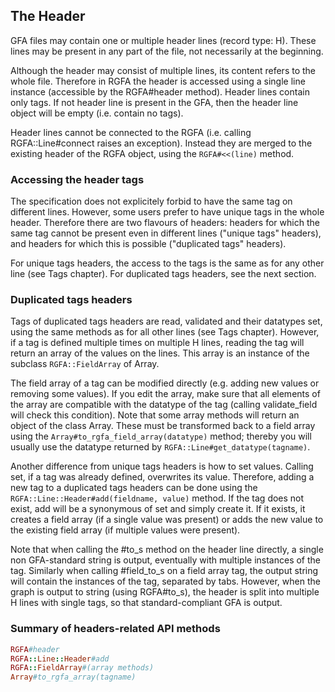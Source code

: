 ## The Header

GFA files may contain one or multiple header lines (record type: H).  These
lines may be present in any part of the file, not necessarily at the beginning.

Although the header may consist of multiple lines, its content refers to the
whole file. Therefore in RGFA the header is accessed using a single line
instance (accessible by the RGFA#header method).  Header lines contain only
tags. If not header line is present in the GFA, then the header line object
will be empty (i.e. contain no tags).

Header lines cannot be connected to the RGFA (i.e. calling RGFA::Line#connect
raises an exception). Instead they are merged to the existing header of the
RGFA object, using the ```RGFA#<<(line)``` method.

### Accessing the header tags

The specification does not explicitely forbid to have the same tag on different
lines. However, some users prefer to have unique tags in the whole header.
Therefore there are two flavours of headers: headers for which the same tag
cannot be present even in different lines ("unique tags" headers), and headers
for which this is possible ("duplicated tags" headers).

For unique tags headers, the access to the tags is the same as for any other
line (see Tags chapter).  For duplicated tags headers, see the next section.

### Duplicated tags headers

Tags of duplicated tags headers are read, validated and their datatypes
set, using the same methods as for all other lines (see Tags chapter).
However, if a tag is defined multiple times on multiple H lines, reading
the tag will return an array of the values on the lines.  This array is an
instance of the subclass ```RGFA::FieldArray``` of Array.

The field array of a tag can be modified directly (e.g. adding new values
or removing some values).
If you edit the array, make sure that all elements of the array are compatible
with the datatype of the tag (calling validate_field will check this condition).
Note that some array methods will return an object of the class Array.
These must be transformed back to a field array using the
```Array#to_rgfa_field_array(datatype)``` method; thereby you will usually
use the datatype returned by ```RGFA::Line#get_datatype(tagname)```.

Another difference from unique tags headers is how to set values. Calling set,
if a tag was already defined, overwrites its value. Therefore, adding a new tag
to a duplicated tags headers can be done using the
```RGFA::Line::Header#add(fieldname, value)``` method.  If the tag does not
exist, add will be a synonymous of set and simply create it.  If it exists, it
creates a field array (if a single value was present) or adds the new value to
the existing field array (if multiple values were present).

Note that when calling the #to_s method on the header line directly, a single
non GFA-standard string is output, eventually with multiple instances of the
tag. Similarly when calling #field_to_s on a field array tag, the output
string will contain the instances of the tag, separated by tabs.
However, when the graph is output to string (using RGFA#to_s), the header
is split into multiple H lines with single tags, so that standard-compliant GFA
is output.

### Summary of headers-related API methods

```ruby
RGFA#header
RGFA::Line::Header#add
RGFA::FieldArray#(array methods)
Array#to_rgfa_array(tagname)
```
